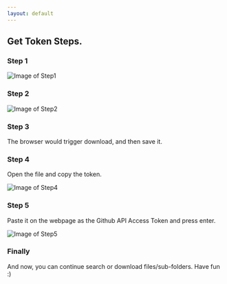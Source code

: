 ```yaml
---
layout: default
---
```


## Get Token Steps.

### Step 1

![Image of Step1](https://raw.githubusercontent.com/KinoLien/gitzip/gh-pages/images/get-token-step1.png)

### Step 2

![Image of Step2](https://raw.githubusercontent.com/KinoLien/gitzip/gh-pages/images/get-token-step2.png)

### Step 3

The browser would trigger download, and then save it.

### Step 4

Open the file and copy the token.  
  
![Image of Step4](https://raw.githubusercontent.com/KinoLien/gitzip/gh-pages/images/get-token-step4.png)

### Step 5
Paste it on the webpage as the Github API Access Token and press enter.  
  
![Image of Step5](https://raw.githubusercontent.com/KinoLien/gitzip/gh-pages/images/get-token-step5.png)

### Finally

And now, you can continue search or download files/sub-folders. Have fun :)
